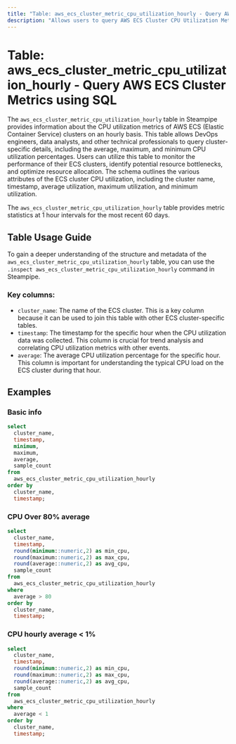 ```yaml
---
title: "Table: aws_ecs_cluster_metric_cpu_utilization_hourly - Query AWS ECS Cluster Metrics using SQL"
description: "Allows users to query AWS ECS Cluster CPU Utilization Metrics on an hourly basis."
---
```


# Table: aws_ecs_cluster_metric_cpu_utilization_hourly - Query AWS ECS Cluster Metrics using SQL

The `aws_ecs_cluster_metric_cpu_utilization_hourly` table in Steampipe provides information about the CPU utilization metrics of AWS ECS (Elastic Container Service) clusters on an hourly basis. This table allows DevOps engineers, data analysts, and other technical professionals to query cluster-specific details, including the average, maximum, and minimum CPU utilization percentages. Users can utilize this table to monitor the performance of their ECS clusters, identify potential resource bottlenecks, and optimize resource allocation. The schema outlines the various attributes of the ECS cluster CPU utilization, including the cluster name, timestamp, average utilization, maximum utilization, and minimum utilization.

The `aws_ecs_cluster_metric_cpu_utilization_hourly` table provides metric statistics at 1 hour intervals for the most recent 60 days.

## Table Usage Guide

To gain a deeper understanding of the structure and metadata of the `aws_ecs_cluster_metric_cpu_utilization_hourly` table, you can use the `.inspect aws_ecs_cluster_metric_cpu_utilization_hourly` command in Steampipe.

### Key columns:

- `cluster_name`: The name of the ECS cluster. This is a key column because it can be used to join this table with other ECS cluster-specific tables.
- `timestamp`: The timestamp for the specific hour when the CPU utilization data was collected. This column is crucial for trend analysis and correlating CPU utilization metrics with other events.
- `average`: The average CPU utilization percentage for the specific hour. This column is important for understanding the typical CPU load on the ECS cluster during that hour.

## Examples

### Basic info

```sql
select
  cluster_name,
  timestamp,
  minimum,
  maximum,
  average,
  sample_count
from
  aws_ecs_cluster_metric_cpu_utilization_hourly
order by
  cluster_name,
  timestamp;
```

### CPU Over 80% average

```sql
select
  cluster_name,
  timestamp,
  round(minimum::numeric,2) as min_cpu,
  round(maximum::numeric,2) as max_cpu,
  round(average::numeric,2) as avg_cpu,
  sample_count
from
  aws_ecs_cluster_metric_cpu_utilization_hourly
where
  average > 80
order by
  cluster_name,
  timestamp;
```

### CPU hourly average < 1%

```sql
select
  cluster_name,
  timestamp,
  round(minimum::numeric,2) as min_cpu,
  round(maximum::numeric,2) as max_cpu,
  round(average::numeric,2) as avg_cpu,
  sample_count
from
  aws_ecs_cluster_metric_cpu_utilization_hourly
where
  average < 1
order by
  cluster_name,
  timestamp;
```
